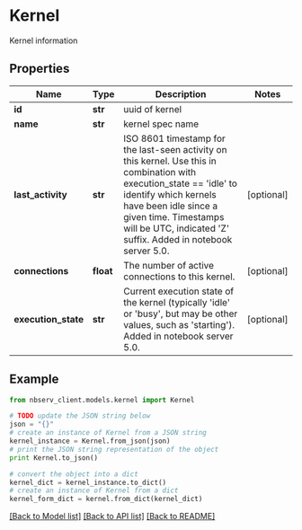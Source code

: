 # Kernel

Kernel information

## Properties

Name | Type | Description | Notes
------------ | ------------- | ------------- | -------------
**id** | **str** | uuid of kernel | 
**name** | **str** | kernel spec name | 
**last_activity** | **str** | ISO 8601 timestamp for the last-seen activity on this kernel. Use this in combination with execution_state &#x3D;&#x3D; &#39;idle&#39; to identify which kernels have been idle since a given time. Timestamps will be UTC, indicated &#39;Z&#39; suffix. Added in notebook server 5.0.  | [optional] 
**connections** | **float** | The number of active connections to this kernel.  | [optional] 
**execution_state** | **str** | Current execution state of the kernel (typically &#39;idle&#39; or &#39;busy&#39;, but may be other values, such as &#39;starting&#39;). Added in notebook server 5.0.  | [optional] 

## Example

```python
from nbserv_client.models.kernel import Kernel

# TODO update the JSON string below
json = "{}"
# create an instance of Kernel from a JSON string
kernel_instance = Kernel.from_json(json)
# print the JSON string representation of the object
print Kernel.to_json()

# convert the object into a dict
kernel_dict = kernel_instance.to_dict()
# create an instance of Kernel from a dict
kernel_form_dict = kernel.from_dict(kernel_dict)
```
[[Back to Model list]](../README.md#documentation-for-models) [[Back to API list]](../README.md#documentation-for-api-endpoints) [[Back to README]](../README.md)


